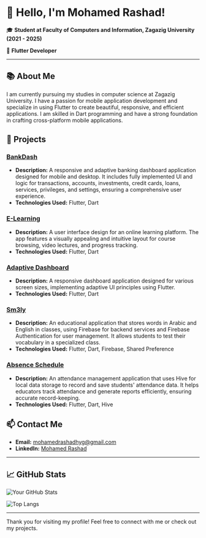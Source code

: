 # 👋 Hello, I'm Mohamed Rashad!

🎓 **Student at Faculty of Computers and Information, Zagazig University (2021 - 2025)**

🌟 **Flutter Developer**

---

## 📚 About Me

I am currently pursuing my studies in computer science at Zagazig University. I have a passion for mobile application development and specialize in using Flutter to create beautiful, responsive, and efficient applications. I am skilled in Dart programming and have a strong foundation in crafting cross-platform mobile applications.

## 💼 Projects

### [BankDash](https://github.com/mohamedrashad102/bank_dash)
- **Description:** A responsive and adaptive banking dashboard application designed for mobile and desktop. It includes fully implemented UI and logic for transactions, accounts, investments, credit cards, loans, services, privileges, and settings, ensuring a comprehensive user experience.
- **Technologies Used:** Flutter, Dart

### [E-Learning](https://github.com/MohamedAbdelmaboud/E-Learning)
- **Description:** A user interface design for an online learning platform. The app features a visually appealing and intuitive layout for course browsing, video lectures, and progress tracking.
- **Technologies Used:** Flutter, Dart

### [Adaptive Dashboard](https://github.com/mohamedrashad102/adaptive_dashboard.git)
- **Description:** A responsive dashboard application designed for various screen sizes, implementing adaptive UI principles using Flutter.
- **Technologies Used:** Flutter, Dart

### [Sm3ly](https://github.com/mohamedrashad102/sm3ly)
- **Description:** An educational application that stores words in Arabic and English in classes, using Firebase for backend services and Firebase Authentication for user management. It allows students to test their vocabulary in a specialized class.
- **Technologies Used:** Flutter, Dart, Firebase, Shared Preference

### [Absence Schedule](https://github.com/mohamedrashad102/absence_schedule)
- **Description:** An attendance management application that uses Hive for local data storage to record and save students' attendance data. It helps educators track attendance and generate reports efficiently, ensuring accurate record-keeping.
- **Technologies Used:** Flutter, Dart, Hive

## 📫 Contact Me

- **Email:** mohamedrashadhyg@gmail.com
- **LinkedIn:** [Mohamed Rashad](https://www.linkedin.com/in/mohamed-rashad-2bb024288/)

---

## 📈 GitHub Stats

![Your GitHub Stats](https://github-readme-stats.vercel.app/api?username=mohamedrashad102&show_icons=true&theme=radical)

![Top Langs](https://github-readme-stats.vercel.app/api/top-langs/?username=mohamedrashad102&layout=compact&theme=radical)

---

Thank you for visiting my profile! Feel free to connect with me or check out my projects.
